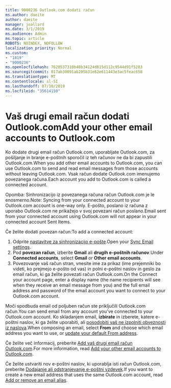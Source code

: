 ```yaml
---
title: 9000236 Outlook.com dodati račun
ms.author: daeite
author: daeite
manager: joallard
ms.date: 3/1/2019
ms.audience: Admin
ms.topic: article
ROBOTS: NOINDEX, NOFOLLOW
localization_priority: Normal
ms.custom:
- "1819"
- "9000236"
ms.openlocfilehash: 7620537310b48b34124d815d112c9544d91f5283
ms.sourcegitcommit: 017ab30091ab205b31e62e611443e3ac5feac658
ms.translationtype: MT
ms.contentlocale: sl-SI
ms.lasthandoff: 07/10/2019
ms.locfileid: "35614150"
---
```

# <a name="add-your-other-email-accounts-to-outlookcom"></a><span data-ttu-id="5e5e0-102">Vaš drugi email račun dodati Outlook.com</span><span class="sxs-lookup"><span data-stu-id="5e5e0-102">Add your other email accounts to Outlook.com</span></span>

<span data-ttu-id="5e5e0-103">Ko dodate drugi email račun Outlook.com, uporabljate Outlook.com, za pošiljanje in branje e-poštnih sporočil iz teh računov ne da bi zapustili Outlook.com.</span><span class="sxs-lookup"><span data-stu-id="5e5e0-103">When you add other email accounts to Outlook.com, you can use Outlook.com to send and read email messages from those accounts without leaving Outlook.com.</span></span> <span data-ttu-id="5e5e0-104">Vsak račun dodate Outlook.com imenujemo povezanega računa.</span><span class="sxs-lookup"><span data-stu-id="5e5e0-104">Each account you add to Outlook.com is called a connected account.</span></span>

<span data-ttu-id="5e5e0-105">Opomba: Sinhronizacijo iz povezanega računa račun Outlook.com je le enosmerno.</span><span class="sxs-lookup"><span data-stu-id="5e5e0-105">Note: Syncing from your connected account to your Outlook.com account is one-way only.</span></span> <span data-ttu-id="5e5e0-106">E-pošto, poslano iz računa z uporabo Outlook.com ne prikažejo v svoj povezani račun poslano.</span><span class="sxs-lookup"><span data-stu-id="5e5e0-106">Email sent from your connected account using Outlook.com will not appear in your connected account Sent Items.</span></span>

<span data-ttu-id="5e5e0-107">Če želite dodati povezan račun:</span><span class="sxs-lookup"><span data-stu-id="5e5e0-107">To add a connected account:</span></span>

1. <span data-ttu-id="5e5e0-108">Odprite [nastavitve za sinhronizacijo e-pošte](https://go.microsoft.com/fwlink/?linkid=875264).</span><span class="sxs-lookup"><span data-stu-id="5e5e0-108">Open your [Sync Email settings](https://go.microsoft.com/fwlink/?linkid=875264).</span></span>
2. <span data-ttu-id="5e5e0-109">Pod **povezan račun**, izberite **Gmail** ali **drugih e-poštnih računov**.</span><span class="sxs-lookup"><span data-stu-id="5e5e0-109">Under **Connected accounts**, select **Gmail** or **Other email accounts**.</span></span>
3. <span data-ttu-id="5e5e0-110">Povezovanje vaš račun stran, vnesite ime za prikaz (ime prejemniki bo videti, ko prejmejo e-pošto od vas) in polni e-poštni naslov in geslo za email račun, ki ga želite povezati račun Outlook.com.</span><span class="sxs-lookup"><span data-stu-id="5e5e0-110">On the Connect your account page, enter a display name (the name recipients will see when they receive an email message from you) and the full email address and password of the email account you want to connect to your Outlook.com account.</span></span>

<span data-ttu-id="5e5e0-111">Moči spodbuda email od poljuben račun ste priključili Outlook.com račun.</span><span class="sxs-lookup"><span data-stu-id="5e5e0-111">You can send email from any account you've connected to your Outlook.com account.</span></span> <span data-ttu-id="5e5e0-112">Ko skladanjem email, **izbirate** in izberete, katere e-poštni naslov, ki ga želite uporabiti, ali [posodobiti vaš ne izpolniti obveznosti iz naslova](https://go.microsoft.com/fwlink/?linkid=875264).</span><span class="sxs-lookup"><span data-stu-id="5e5e0-112">When composing an email, select **From** and choose which email address you want to use, or [update your default From address](https://go.microsoft.com/fwlink/?linkid=875264).</span></span>

<span data-ttu-id="5e5e0-113">Če želite več informacij, preberite [Add vaš drugi email račun Outlook.com](https://support.office.com/article/c5224df4-5885-4e79-91ba-523aa743f0ba?wt.mc_id=Office_Outlook_com_Alchemy).</span><span class="sxs-lookup"><span data-stu-id="5e5e0-113">For more information, read [Add your other email accounts to Outlook.com](https://support.office.com/article/c5224df4-5885-4e79-91ba-523aa743f0ba?wt.mc_id=Office_Outlook_com_Alchemy).</span></span>

<span data-ttu-id="5e5e0-114">Če želite ustvariti nov e-poštni naslov, ki uporablja isti račun Outlook.com, preberite [Dodajanje ali odstranjevanje e-poštni vzdevek](https://support.office.com/article/459b1989-356d-40fa-a689-8f285b13f1f2?wt.mc_id=Office_Outlook_com_Alchemy).</span><span class="sxs-lookup"><span data-stu-id="5e5e0-114">If you want to create a new email address that uses the same Outlook.com account, read [Add or remove an email alias](https://support.office.com/article/459b1989-356d-40fa-a689-8f285b13f1f2?wt.mc_id=Office_Outlook_com_Alchemy).</span></span>